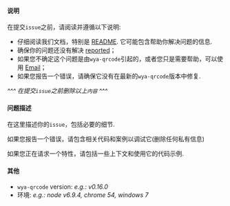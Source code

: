 <!-- Click "Preview" for a more readable version -->

#### 说明

在提交`issue`之前，请阅读并遵循以下说明:

- 仔细阅读我们文档，特别是 [README](https://github.com/wya-team/wya-qrcode/blob/master/README.md). 它可能包含帮助你解决问题的信息.
- 确保你的问题还没有解决 [reported](https://github.com/wya-team/wya-qrcode/issues?utf8=%E2%9C%93&q=is%3Aissue)；
- 如果您不确定这个问题是由`wya-qrcode`引起的，或者您只是需要帮助，可以使用 [Email](zrd@weiyian.com)；
- 如果您报告一个错误，请确保它没有在最新的`wya-qrcode`版本中修复.

*^^^ 在提交`issue`之前删除以上`内容` ^^^*

#### 问题描述

在这里描述你的`issue`，包括必要的细节.

如果您报告一个错误，请包含相关代码和案例以调试它(删除任何私有信息)

如果您正在请求一个特性，请包括一些上下文和使用它的代码示例.

#### 其他

- `wya-qrcode` version: *e.g.: v0.16.0*
- 环境: *e.g.: node v6.9.4, chrome 54, windows 7*
